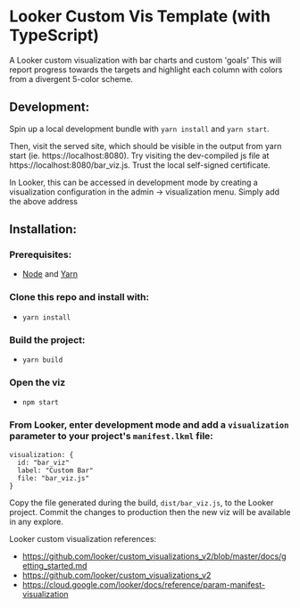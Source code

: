 # Looker Custom Vis Template (with TypeScript)
A Looker custom visualization with bar charts and custom 'goals' This will report progress towards the targets and highlight each column with colors from a divergent 5-color scheme.

## Development:

Spin up a local development bundle with
`yarn install` and `yarn start`.

Then, visit the served site, which should be visible in the output from yarn start (ie. https://localhost:8080). Try visiting the dev-compiled js file at https://localhost:8080/bar_viz.js.  Trust the local self-signed certificate.

In Looker, this can be accessed in development mode by creating a visualization configuration in the admin -> visualization menu. Simply add the above address  


## Installation:

### Prerequisites:

- [Node](https://nodejs.org/en/) and [Yarn](https://yarnpkg.com/)

### Clone this repo and install with:

- ```yarn install```

### Build the project:

- ```yarn build```

### Open the viz

- ```npm start```

### From Looker, enter development mode and add a `visualization` parameter to your project's `manifest.lkml` file:

```
visualization: {
  id: "bar_viz"
  label: "Custom Bar"
  file: "bar_viz.js"
}
```

Copy the file generated during the build, `dist/bar_viz.js`, to the Looker project. Commit the changes to production then the new viz will be available in any explore.

Looker custom visualization references:
- https://github.com/looker/custom_visualizations_v2/blob/master/docs/getting_started.md
- https://github.com/looker/custom_visualizations_v2
- https://cloud.google.com/looker/docs/reference/param-manifest-visualization
